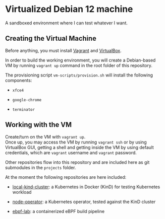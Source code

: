 # Virtualized Debian 12 machine

A sandboxed environment where I can test whatever I want.

## Creating the Virtual Machine

Before anything, you must install [Vagrant](https://developer.hashicorp.com/vagrant/docs/installation) 
and [VirtualBox](https://www.virtualbox.org/wiki/Downloads).

In order to build the working environment, you will create a Debian-based 
VM by running `vagrant up` command in the root folder of this repository.

The provisioning script `vm-scripts/provision.sh` will install the following 
components:

- `xfce4`

- `google-chrome`

- `terminator`

## Working with the VM

Create/turn on the VM with `vagrant up`.  
Once up, you may access the VM by running `vagrant ssh` or by using VirtualBox 
GUI, getting a shell and getting inside the VM by using default credentials, 
which are `vagrant` username and `vagrant` password.

Other repositories flow into this repository and are included here as git 
submodules in the `projects` folder.

At the moment the following repositories are here included:

- [local-kind-cluster](https://github.com/elmazzun/local-kind-cluster): a 
  Kubernetes in Docker (KinD) for testing Kubernetes workload

- [node-operator](https://github.com/elmazzun/node-operator): a Kubernetes 
  operator, tested against the KinD cluster

- [ebpf-lab](https://github.com/elmazzun/ebpf-lab): a containerized eBPF build 
  pipeline
